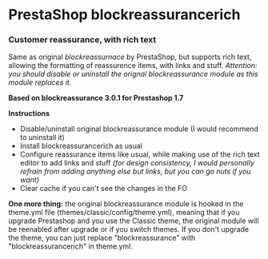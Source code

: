 # PrestaShop blockreassurancerich
### Customer reassurance, with rich text
Same as original *blockreassurnace* by PrestaShop, but supports rich text, allowing the formatting of reassurence items, with links and stuff. *Attention: you should disable or uninstall the orignal blockreassurance module as this module replaces it.*

**Based on blockreassurance 3.0.1 for Prestashop 1.7**

**Instructions**
* Disable/uninstall original blockreassurance module (I would recommend to uninstall it)
* Install blockreassurancerich as usual
* Configure reassurance items like usual, while making use of the rich text editor to add links and stuff *(for design consistency, I would personally refrain from adding anything else but links, but you can go nuts if you want)*
* Clear cache if you can't see the changes in the FO

**One more thing:** the original blockreassurance module is hooked in the theme.yml file (themes/classic/config/theme.yml), meaning that if you upgrade Prestashop and you use the Classic theme, the original module will be reenabled after upgrade or if you switch themes. If you don't upgrade the theme, you can just replace "blockreassurance" with "blockreassurancerich" in theme.yml.
